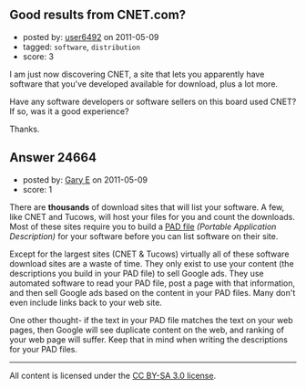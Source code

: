 ## Good results from CNET.com?

- posted by: [user6492](https://stackexchange.com/users/-1/6492-user6492) on 2011-05-09
- tagged: `software`, `distribution`
- score: 3

I am just now discovering CNET, a site that lets you apparently have software that you've developed available for download, plus a lot more. 

Have any software developers or software sellers on this board used CNET?  If so, was it a good experience?

Thanks.


## Answer 24664

- posted by: [Gary E](https://stackexchange.com/users/-1/2587-gary-e) on 2011-05-09
- score: 1

<p>There are <strong>thousands</strong> of download sites that will list your software. A few, like CNET and Tucows, will host your files for you and count the downloads. Most of these sites require you to build a <a href="http://pad.asp-software.org/" rel="nofollow">PAD file</a> <em>(Portable Application Description)</em> for your software before you can list software on their site.</p>

<p>Except for the largest sites (CNET &amp; Tucows) virtually all of these software download sites are a waste of time. They only exist to use your content (the descriptions you build in your PAD file) to sell Google ads. They use automated software to read your PAD file, post a page with that information, and then sell Google ads based on the content in your PAD files. Many don't even include links back to your web site.</p>

<p>One other thought- if the text in your PAD file matches the text on your web pages, then Google will see duplicate content on the web, and ranking of your web page will suffer. Keep that in mind when writing the descriptions for your PAD files.</p>




---

All content is licensed under the [CC BY-SA 3.0 license](https://creativecommons.org/licenses/by-sa/3.0/).
